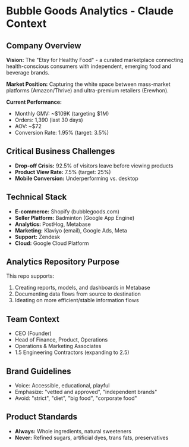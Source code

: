 # Bubble Goods Analytics - Claude Context

## Company Overview
**Vision:** The "Etsy for Healthy Food" - a curated marketplace connecting health-conscious consumers with independent, emerging food and beverage brands.

**Market Position:** Capturing the white space between mass-market platforms (Amazon/Thrive) and ultra-premium retailers (Erewhon).

**Current Performance:**
- Monthly GMV: ~$109K (targeting $1M)
- Orders: 1,390 (last 30 days)
- AOV: ~$72
- Conversion Rate: 1.95% (target: 3.5%)

## Critical Business Challenges
- **Drop-off Crisis:** 92.5% of visitors leave before viewing products
- **Product View Rate:** 7.5% (target: 25%)
- **Mobile Conversion:** Underperforming vs. desktop

## Technical Stack
- **E-commerce:** Shopify (bubblegoods.com)
- **Seller Platform:** Badminton (Google App Engine)
- **Analytics:** PostHog, Metabase
- **Marketing:** Klaviyo (email), Google Ads, Meta
- **Support:** Zendesk
- **Cloud:** Google Cloud Platform

## Analytics Repository Purpose
This repo supports:
1. Creating reports, models, and dashboards in Metabase
2. Documenting data flows from source to destination
3. Ideating on more efficient/stable information flows

## Team Context
- CEO (Founder)
- Head of Finance, Product, Operations
- Operations & Marketing Associates  
- 1.5 Engineering Contractors (expanding to 2.5)

## Brand Guidelines
- Voice: Accessible, educational, playful
- Emphasize: "vetted and approved", "independent brands"
- Avoid: "strict", "diet", "big food", "corporate food"

## Product Standards
- **Always:** Whole ingredients, natural sweeteners
- **Never:** Refined sugars, artificial dyes, trans fats, preservatives